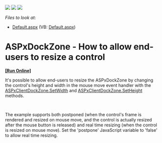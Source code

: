 <!-- default badges list -->
![](https://img.shields.io/endpoint?url=https://codecentral.devexpress.com/api/v1/VersionRange/128554401/13.2.6%2B)
[![](https://img.shields.io/badge/Open_in_DevExpress_Support_Center-FF7200?style=flat-square&logo=DevExpress&logoColor=white)](https://supportcenter.devexpress.com/ticket/details/E5058)
[![](https://img.shields.io/badge/📖_How_to_use_DevExpress_Examples-e9f6fc?style=flat-square)](https://docs.devexpress.com/GeneralInformation/403183)
<!-- default badges end -->
<!-- default file list -->
*Files to look at*:

* [Default.aspx](./CS/WebSite/Default.aspx) (VB: [Default.aspx](./VB/WebSite/Default.aspx))
<!-- default file list end -->
# ASPxDockZone - How to allow end-users to resize a control
<!-- run online -->
**[[Run Online]](https://codecentral.devexpress.com/e5058/)**
<!-- run online end -->


<p>It's possible to allow end-users to resize the ASPxDockZone by changing the control's height and width in the mouse move event handler with the <a href="http://help.devexpress.com/#AspNet/DevExpressWebASPxClassesScriptsASPxClientControl_SetWidthtopic">ASPxClientDockZone.SetWidth</a> and <a href="http://help.devexpress.com/#AspNet/DevExpressWebASPxClassesScriptsASPxClientControl_SetHeighttopic">ASPxClientDockZone.SetHeight</a> methods.</p><br />
<p>The example supports both postponed (when the control's frame is rendered and resized on mouse move, and the control is actually resized after the mouse button is released) and real time resizing (when the control is resized on mouse move). Set the 'postpone' JavaScript variable to 'false' to allow real time resizing.</p>

<br/>


